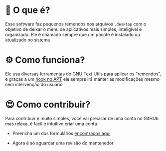 # :thinking: O que é?

Esse software faz pequenos remendos nos arquivos `.desktop` com o objetivo de deixar o menu de aplicativos mais simples, inteligível e organizado. Ele é chamado sempre que um pacote é instalado ou atualizado no sistema

# :gear: Como funciona?

Ele usa diversas ferramentas do GNU Text Utils para aplicar os "remendos", e graças a um [hook no APT](https://github.com/Tiger-OperatingSystem/simplifica-xfce/blob/main/20simplifica-xfce.conf) ele sempre irá manter as modificações mesmo sem intervenção do usuário

# :heart_eyes: Como contribuir?

Para contribuir é muito simples, você vai precisar de uma conta no GitHUb mas relaxa, é facil e intuitivo criar uma conta

 *    Preencha um dos formulários [encontrados aqui](https://github.com/Tiger-OperatingSystem/simplifica-xfce/issues/new/choose)

 *   Agora é só aguardar uma revisão do mantenedor
